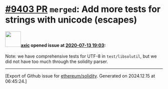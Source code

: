 # [\#9403 PR](https://github.com/ethereum/solidity/pull/9403) `merged`: Add more tests for strings with unicode (escapes)

#### <img src="https://avatars.githubusercontent.com/u/20340?v=4" width="50">[axic](https://github.com/axic) opened issue at [2020-07-13 19:03](https://github.com/ethereum/solidity/pull/9403):

Note: we have comprehensive tests for UTF-8 in `test/libsolutil`, but we did not have too much through the solidity parser.




-------------------------------------------------------------------------------



[Export of Github issue for [ethereum/solidity](https://github.com/ethereum/solidity). Generated on 2024.12.15 at 06:45:24.]
